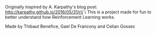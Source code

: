 Originally inspired by A. Karpathy's blog post: http://karpathy.github.io/2016/05/31/rl/ \\
This is a project made for fun to better understand how Reinforcement Learning works.

Made by Thibaut Benefice, Gael De Francony and Celian Gossec